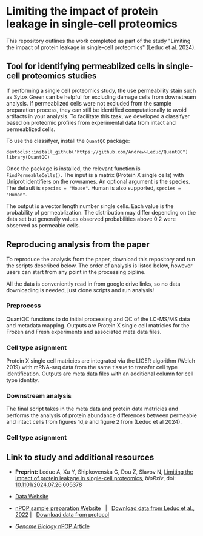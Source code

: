 # Limiting the impact of protein leakage in single-cell proteomics

This repository outlines the work completed as part of the study "Limiting the impact of protein leakage in single-cell proteomics" (Leduc et al. 2024).

## Tool for identifying permeablized cells in single-cell proteomics studies

If performing a single cell proteomics study, the use permeability stain such as Sytox Green can be helpful for excluding damage cells from downstream analysis. If permeablized cells were not excluded from the sample preparation process, they can still be identified computationally to avoid artifacts in your analysis. To facilitate this task, we developed a classifyer based on proteomic profiles from experimental data from intact and permeablized cells.

To use the classifyer, install the `QuantQC` package:

``` 
devtools::install_github("https://github.com/Andrew-Leduc/QuantQC")
library(QuantQC)
```

Once the package is installed, the relevant function is `FindPermeableCells()`. The input is a matrix (Protein X single cells) with Uniprot identifiers on the rownames. An optional argument is the species. The default is `species = "Mouse"`. Human is also supported, `species = "Human"`.

The output is a vector length number single cells. Each value is the probability of permeablization. The distribution may differ depending on the data set but generally values observed probabilities above 0.2 were observed as permeable cells. 


## Reproducing analysis from the paper

To reproduce the analysis from the paper, download this repository and run the scripts described below. The order of analysis is listed below, however users can start from any point in the processing pipline.

All the data is conveniently read in from google drive links, so no data downloading is needed, just clone scripts and run analysis!

### Preprocess

QuantQC functions to do initial processing and QC of the LC-MS/MS data and metadata mapping. Outputs are Protein X single cell matricies for the Frozen and Fresh experiments and associated meta data files.

### Cell type asignment 

Protein X single cell matricies are integrated via the LIGER algorithm (Welch 2019) with mRNA-seq data from the same tissue to transfer cell type identification. Outputs are meta data files with an additional column for cell type identity.

### Downstream analysis

The final script takes in the meta data and protein data matricies and performs the analysis of protein abundance differences between permeable and intact cells from figures 1d,e and figure 2 from (Leduc et al 2024). 


### Cell type asignment 


## Link to study and additional resources

* **Preprint:** Leduc A, Xu Y, Shipkovenska G, Dou Z, Slavov N, [Limiting the impact of protein leakage in single-cell proteomics](https://www.biorxiv.org/content/10.1101/2024.07.26.605378v1), *bioRxiv*, doi: [10.1101/2024.07.26.605378](https://doi.org/10.1101/2024.07.26.605378)

* [Data Website](https://scp.slavovlab.net/Leduc_et_al_2024)

* [nPOP sample preparation Website](https://scp.slavovlab.net/nPOP) &nbsp; | &nbsp; [Download data from Leduc et al., 2022](https://scp.slavovlab.net/Leduc_et_al_2022) | &nbsp; [Download data from protocol](https://scp.slavovlab.net/Leduc_et_al_2023)

* [*Genome Biology* nPOP Article](https://genomebiology.biomedcentral.com/articles/10.1186/s13059-022-02817-5)
